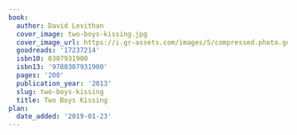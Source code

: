 ```yaml
---
book:
  author: David Levithan
  cover_image: two-boys-kissing.jpg
  cover_image_url: https://i.gr-assets.com/images/S/compressed.photo.goodreads.com/books/1364194940l/17237214._SX98_.jpg
  goodreads: '17237214'
  isbn10: 0307931900
  isbn13: '9780307931900'
  pages: '200'
  publication_year: '2013'
  slug: two-boys-kissing
  title: Two Boys Kissing
plan:
  date_added: '2019-01-23'
---
```

